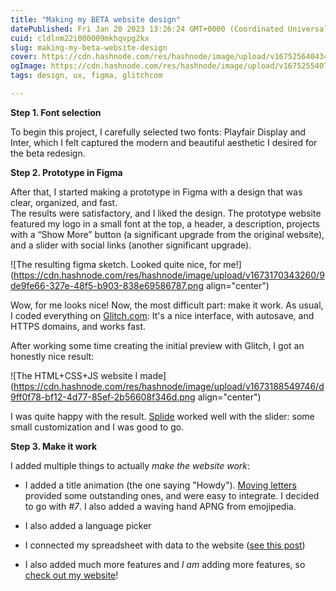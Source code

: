 ```yaml
---
title: "Making my BETA website design"
datePublished: Fri Jan 20 2023 13:26:24 GMT+0000 (Coordinated Universal Time)
cuid: cldlnm22i000009mkhqvpg2kx
slug: making-my-beta-website-design
cover: https://cdn.hashnode.com/res/hashnode/image/upload/v1675256404343/5c9f50d4-8fff-4b36-9345-49befbe5ab21.png
ogImage: https://cdn.hashnode.com/res/hashnode/image/upload/v1675255407376/fa72a4f0-23e9-4ee3-9c8f-cd77155e4046.png
tags: design, ux, figma, glitchcom

---
```


**Step 1. Font selection**

To begin this project, I carefully selected two fonts: Playfair Display and Inter, which I felt captured the modern and beautiful aesthetic I desired for the beta redesign.

**Step 2. Prototype in Figma**

After that, I started making a prototype in Figma with a design that was clear, organized, and fast.  
The results were satisfactory, and I liked the design. The prototype website featured my logo in a small font at the top, a header, a description, projects with a “Show More” button (a significant upgrade from the original website), and a slider with social links (another significant upgrade).

![The resulting figma sketch. Looked quite nice, for me!](https://cdn.hashnode.com/res/hashnode/image/upload/v1673170343260/9de9fe66-327e-48f5-b903-838e69586787.png align="center")

Wow, for me looks nice! Now, the most difficult part: make it work. As usual, I coded everything on [Glitch.com](https://glitch.com/): It's a nice interface, with autosave, and HTTPS domains, and works fast.

After working some time creating the initial preview with Glitch, I got an honestly nice result:

![The HTML+CSS+JS website I made](https://cdn.hashnode.com/res/hashnode/image/upload/v1673188549746/d9ff0f78-bf12-4d77-85ef-2b56608f346d.png align="center")

I was quite happy with the result. [Splide](https://splidejs.com/) worked well with the slider: some small customization and I was good to go.

**Step 3. Make it work**

I added multiple things to actually *make the website work*:

* I added a title animation (the one saying "Howdy"). [Moving letters](https://tobiasahlin.com/moving-letters/) provided some outstanding ones, and were easy to integrate. I decided to go with *#7*. I also added a waving hand APNG from emojipedia.
    
* I also added a language picker
    
* I connected my spreadsheet with data to the website ([see this post](https://blog.tiagorangel.com/connecting-my-website-with-google-sheets))
    
* I also added much more features and *I am* adding more features, so [check out my website](https://tiagorangel.com/)!